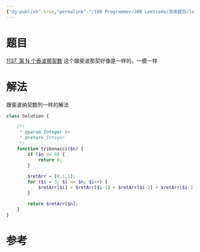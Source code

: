 ```yaml
---
{"dg-publish":true,"permalink":"/100 Programmer/300 Leetcode/具体题目/leetcode-1137第 N 个泰波那契数/","tags":["leetcode"],"noteIcon":"","created":"2023-02-26T18:03:27+08:00","updated":"2024-01-31T13:28:41+08:00"}
---
```



# 题目

[1137. 第 N 个泰波那契数](https://leetcode-cn.com/problems/n-th-tribonacci-number/)
这个跟斐波那契好像是一样的，一模一样

# 解法

跟斐波纳契数列一样的解法

``` php
class Solution {

    /**
     * @param Integer $n
     * @return Integer
     */
    function tribonacci($n) {
        if ($n <= 0) {
            return 0;
        }
        
        $retArr = [0,1,1];
        for ($i = 3; $i <= $n; $i++) {
            $retArr[$i] = $retArr[$i-1] + $retArr[$i-2] + $retArr[$i-3];
        }

        return $retArr[$n];
    }
}
```

# 参考